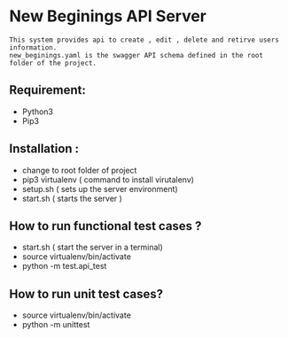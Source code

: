 # New Beginings API Server 
    This system provides api to create , edit , delete and retirve users information.
    new_beginings.yaml is the swagger API schema defined in the root folder of the project. 
## Requirement: 
* Python3
* Pip3 

## Installation :
* change to root folder of project 
* pip3 virtualenv ( command to install virutalenv)
* setup.sh  ( sets up the server environment)
* start.sh ( starts the server )

## How to run functional test cases ? 
 * start.sh ( start the server in a terminal) 
 * source virtualenv/bin/activate
 * python -m test.api_test

## How to run unit test cases? 
 * source virtualenv/bin/activate
 * python -m  unittest
 


